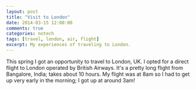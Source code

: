 ```yaml
---
layout: post
title: "Visit to London"
date: 2014-03-15 12:00:00
comments: true
categories: notech
tags: [travel, london, air, flight]
excerpt: My experiences of traveling to London.
---
```

This spring I got an opportunity to travel to London, UK. I opted for a direct flight to London operated by British Airways. It's a pretty long flight from Bangalore, India; takes about 10 hours. My flight was at 8am so I had to get up very early in the morning; I got up at around 3am!
